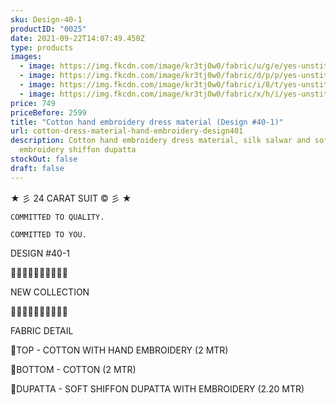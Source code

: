 ```yaml
---
sku: Design-40-1
productID: "0025"
date: 2021-09-22T14:07:49.450Z
type: products
images:
  - image: https://img.fkcdn.com/image/kr3tj0w0/fabric/u/g/e/yes-unstitched-design-40-sun-fashion-and-lifestyle-original-imag4z2nves5499d.jpeg
  - image: https://img.fkcdn.com/image/kr3tj0w0/fabric/d/p/p/yes-unstitched-design-40-sun-fashion-and-lifestyle-original-imag4z2edvxmacwu.jpeg
  - image: https://img.fkcdn.com/image/kr3tj0w0/fabric/i/8/t/yes-unstitched-design-40-sun-fashion-and-lifestyle-original-imag4zfk9d5dsxza.jpeg
  - image: https://img.fkcdn.com/image/kr3tj0w0/fabric/x/h/i/yes-unstitched-design-40-sun-fashion-and-lifestyle-original-imag4zfksbpkttq3.jpeg
price: 749
priceBefore: 2599
title: "Cotton hand embroidery dress material (Design #40-1)"
url: cotton-dress-material-hand-embroidery-design401
description: Cotton hand embroidery dress material, silk salwar and soft
  embroidery shiffon dupatta
stockOut: false
draft: false
---
```

<!--StartFragment-->

★ 彡 24 CARAT SUIT © 彡 ★

`COMMITTED TO QUALITY.`

`COMMITTED TO YOU.`

DESIGN #40-1

💐💐💐💐💐💐💐💐💐💐

NEW COLLECTION

🌷🌷🌷🌷🌷🌷🌷🌷🌷🌷

FABRIC DETAIL

👚TOP - COTTON WITH HAND EMBROIDERY (2 MTR)

👖BOTTOM - COTTON (2 MTR)

🧣DUPATTA - SOFT SHIFFON DUPATTA WITH EMBROIDERY (2.20 MTR)

<!--EndFragment-->